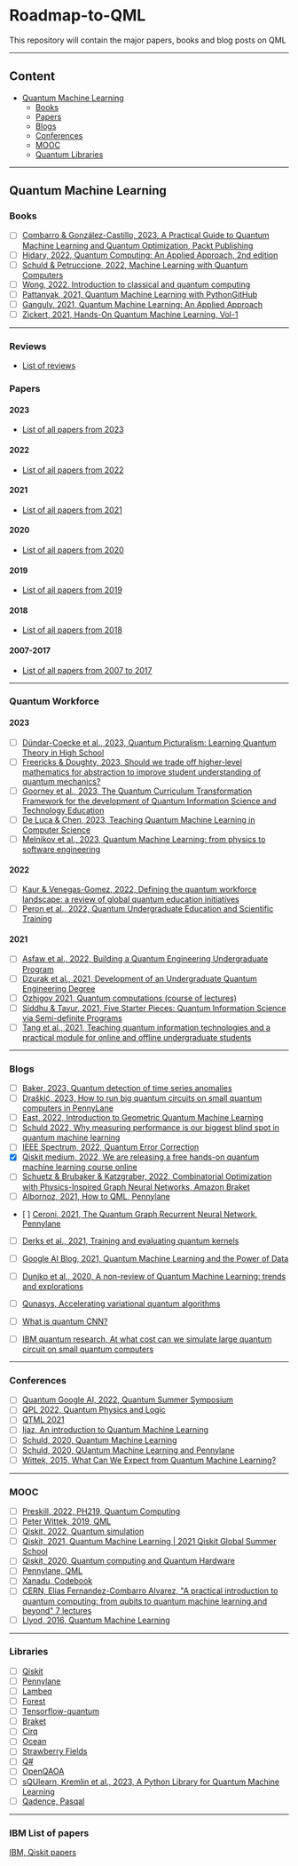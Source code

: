 # Roadmap-to-QML
This repository will contain the major papers, books and blog posts on QML 

---
## Content
- [Quantum Machine Learning](#quantum-machine-learning)
  - [Books](#books)
  - [Papers](#papers)
  - [Blogs](#blogs)
  - [Conferences](#conferences)
  - [MOOC](#moocs)
  - [Quantum Libraries](#libraries)

---
## Quantum Machine Learning
### Books
- [ ] [Combarro & González-Castillo, 2023, A Practical Guide to Quantum Machine Learning and Quantum Optimization, Packt Publishing](https://www.packtpub.com/product/a-practical-guide-to-quantum-machine-learning-and-quantum-optimization/9781804613832)
- [ ] [Hidary, 2022, Quantum Computing: An Applied Approach, 2nd edition](https://github.com/JackHidary/quantumcomputingbook)
- [ ] [Schuld & Petruccione, 2022, Machine Learning with Quantum Computers](https://link.springer.com/book/10.1007/978-3-030-83098-4)
- [ ] [Wong, 2022. Introduction to classical and quantum computing](https://www.thomaswong.net/introduction-to-classical-and-quantum-computing-1e3p.pdf)
- [ ] [Pattanyak, 2021, Quantum Machine Learning with Python](https://link.springer.com/book/10.1007/978-1-4842-6522-2)[GitHub](https://github.com/Apress/quantum-machine-learning-python)
- [ ] [Ganguly, 2021, Quantum Machine Learning: An Applied Approach](https://link.springer.com/book/10.1007/978-1-4842-7098-1?noAccess=true)
- [ ] [Zickert, 2021, Hands-On Quantum Machine Learning, Vol-1](https://github.com/quantum-machine-learning/Hands-On-Quantum-Machine-Learning-With-Python-Vol-1)

---
### Reviews

- [List of reviews](https://github.com/Christophe-pere/Roadmap-to-QML/blob/main/Reviews/Reviews.md)

### Papers

#### 2023 

- [List of all papers from 2023](https://github.com/Christophe-pere/Roadmap-to-QML/blob/main/2023/2023.md)

#### 2022

- [List of all papers from 2022](https://github.com/Christophe-pere/Roadmap-to-QML/blob/main/2022/2022.md)


#### 2021

- [List of all papers from 2021](https://github.com/Christophe-pere/Roadmap-to-QML/blob/main/2021/2021.md)


#### 2020

- [List of all papers from 2020](https://github.com/Christophe-pere/Roadmap-to-QML/blob/main/2020/2020.md)


#### 2019

- [List of all papers from 2019](https://github.com/Christophe-pere/Roadmap-to-QML/blob/main/2019/2019.md)


#### 2018

- [List of all papers from 2018](https://github.com/Christophe-pere/Roadmap-to-QML/blob/main/2018/2018.md)


#### 2007-2017


- [List of all papers from 2007 to 2017](https://github.com/Christophe-pere/Roadmap-to-QML/blob/main/2007-2017/2007-2017.md)

---

### Quantum Workforce 

#### 2023 
- [ ] [Dündar-Coecke et al., 2023, Quantum Picturalism: Learning Quantum Theory in High School](https://arxiv.org/pdf/2312.03653)
- [ ] [Freericks & Doughty, 2023, Should we trade off higher-level mathematics for abstraction to improve student understanding of quantum mechanics?](https://arxiv.org/pdf/2305.00062.pdf)
- [ ] [Goorney et al., 2023, The Quantum Curriculum Transformation Framework for the development of Quantum Information Science and Technology Education](https://arxiv.org/pdf/2308.10371)
- [ ] [De Luca & Chen, 2023, Teaching Quantum Machine Learning in Computer Science](https://ieeexplore.ieee.org/abstract/document/10092171)
- [ ] [Melnikov et al., 2023, Quantum Machine Learning: from physics to software engineering](https://arxiv.org/pdf/2301.01851.pdf) 

#### 2022
- [ ] [Kaur & Venegas-Gomez, 2022, Defining the quantum workforce landscape: a review of global quantum education initiatives](https://arxiv.org/pdf/2202.08940.pdf)
- [ ] [Peron et al., 2022, Quantum Undergraduate Education and Scientific Training](https://arxiv.org/abs/2109.13850)

#### 2021 
- [ ] [Asfaw et al., 2022, Building a Quantum Engineering Undergraduate Program](https://arxiv.org/pdf/2108.01311.pdf)
- [ ] [Dzurak et al., 2021, Development of an Undergraduate Quantum Engineering Degree](https://arxiv.org/pdf/2110.12598.pdf)
- [ ] [Ozhigov 2021, Quantum computations (course of lectures)](https://arxiv.org/pdf/2107.08047.pdf)
- [ ] [Siddhu & Tayur, 2021, Five Starter Pieces: Quantum Information Science via Semi-definite Programs](https://arxiv.org/pdf/2112.08276.pdf)
- [ ] [Tang et al., 2021, Teaching quantum information technologies and a practical module for online and offline undergraduate students](https://arxiv.org/abs/2112.06548)

---

### Blogs
- [ ] [Baker, 2023, Quantum detection of time series anomalies](https://pennylane.ai/qml/demos/tutorial_univariate_qvr.html)
- [ ] [Draškić, 2023, How to run big quantum circuits on small quantum computers in PennyLane](https://pennylane.ai/blog/2023/01/how-to-run-big-quantum-circuits-on-small-quantum-computers-in-pennylane/)
- [ ] [East, 2022, Introduction to Geometric Quantum Machine Learning](https://pennylane.ai/qml/demos/tutorial_geometric_qml.html)
- [ ] [Schuld 2022, Why measuring performance is our biggest blind spot in quantum machine learning](https://pennylane.ai/blog/2022/03/why-measuring-performance-is-our-biggest-blind-spot-in-quantum-machine-learning/)
- [ ] [IEEE Spectrum, 2022, Quantum Error Correction](https://spectrum.ieee.org/quantum-error-correction)
- [x] [Qiskit medium, 2022, We are releasing a free hands-on quantum machine learning course online](https://medium.com/qiskit/were-releasing-a-free-hands-on-quantum-machine-learning-course-online-c9313e78ea2d)
- [ ] [Schuetz & Brubaker & Katzgraber, 2022, Combinatorial Optimization with Physics-Inspired Graph Neural Networks, Amazon Braket](https://aws.amazon.com/blogs/quantum-computing/combinatorial-optimization-with-physics-inspired-graph-neural-networks/)
- [ ] [Albornoz, 2021, How to QML, Pennylane](https://pennylane.ai/blog/2021/10/how-to-start-learning-quantum-machine-learning/)
- [ ] [Ceroni, 2021, The Quantum Graph Recurrent Neural Network, Pennylane](https://pennylane.ai/qml/demos/tutorial_qgrnn.html)
- [ ] [Derks et al., 2021, Training and evaluating quantum kernels](https://pennylane.ai/qml/demos/tutorial_kernels_module.html)
- [ ] [Google AI Blog, 2021, Quantum Machine Learning and the Power of Data](http://ai.googleblog.com/2021/06/quantum-machine-learning-and-power-of.html "Quantum Machine Learning and the Power of Data")
- [ ] [Dunjko et al., 2020, A non-review of Quantum Machine Learning: trends and explorations](https://quantum-journal.org/views/qv-2020-03-17-32/)
- [ ] [Qunasys, Accelerating variational quantum algorithms](https://qunasys.medium.com/accelerating-variational-quantum-algorithms-147b9bf02dc0)
- [ ] [What is quantum CNN?](https://analyticsindiamag.com/what-is-a-quantum-convolutional-neural-network/)
- [ ] [IBM quantum research, At what cost can we simulate large quantum circuit on small quantum computers](https://research.ibm.com/blog/circuit-knitting-with-classical-communication)


---

### Conferences
- [ ] [Quantum Google AI, 2022, Quantum Summer Symposium](https://www.youtube.com/playlist?list=PLpO2pyKisOjLmyDOYwa8akgOHnCkXrKFg) 
- [ ] [QPL 2022, Quantum Physics and Logic](https://m.youtube.com/playlist?list=PLRW1t_lfNuYNRNgWnfUGwKhhWfIi2EpLe) 
- [ ] [QTML 2021](https://www.youtube.com/watch?v=meTsqSkNLKI&list=PLaEuBnOE7AzNoNoSWgxd594PzCpJA6cGz&index=1)
- [ ] [Ijaz, An introduction to Quantum Machine Learning](https://www.youtube.com/watch?v=-DWng3jyBIM)
- [ ] [Schuld, 2020, Quantum Machine Learning](https://www.youtube.com/watch?v=C_lBYKV_pJo)
- [ ] [Schuld, 2020, QUantum Machine Learning and Pennylane](https://www.youtube.com/watch?v=pe1d0RyCNxY)
- [ ] [Wittek, 2015, What Can We Expect from Quantum Machine Learning?](https://www.youtube.com/watch?v=EKWGLERVLuc)

---

### MOOC
- [ ] [Preskill, 2022, PH219, Quantum Computing](http://theory.caltech.edu/~preskill/ph219/ph219_2022.html)
- [ ] [Peter Wittek, 2019, QML](https://www.youtube.com/playlist?list=PLmRxgFnCIhaMgvot-Xuym_hn69lmzIokg)
- [ ] [Qiskit, 2022, Quantum simulation](https://qiskit.org/learn/course/machine-learning-course)
- [ ] [Qiskit, 2021, Quantum Machine Learning | 2021 Qiskit Global Summer School](https://www.youtube.com/playlist?list=PLOFEBzvs-VvqJwybFxkTiDzhf5E11p8BI)
- [ ] [Qiskit, 2020, Quantum computing and Quantum Hardware](https://qiskit.org/learn/summer-school/introduction-to-quantum-computing-and-quantum-hardware-2020/)
- [ ] [Pennylane, QML](https://pennylane.ai/qml/index.html)
- [ ] [Xanadu, Codebook](https://codebook.xanadu.ai/)
- [ ] [CERN, Elias Fernandez-Combarro Alvarez, "A practical introduction to quantum computing: from qubits to quantum machine learning and beyond" 7 lectures](https://indico.cern.ch/category/12909/)
- [ ] [Llyod, 2016, Quantum Machine Learning](https://www.youtube.com/watch?v=Lbndu5EIWvI&t=3009s)

---

### Libraries
- [ ] [Qiskit](https://www.qiskit.org)
- [ ] [Pennylane](https://pennylane.ai)
- [ ] [Lambeq](https://github.com/CQCL/lambeq)
- [ ] [Forest](https://github.com/rigetti/forest-software)
- [ ] [Tensorflow-quantum](https://www.tensorflow.org/quantum)
- [ ] [Braket](https://github.com/aws/amazon-braket-sdk-python)
- [ ] [Cirq](https://quantumai.google/cirq)
- [ ] [Ocean](https://github.com/dwavesystems/dwave-ocean-sdk)
- [ ] [Strawberry Fields](https://github.com/xanaduai/strawberryfields)
- [ ] [Q#](https://azure.microsoft.com/en-ca/resources/development-kit/quantum-computing/)
- [ ] [OpenQAOA](https://arxiv.org/pdf/2210.08695.pdf)
- [ ] [sQUlearn, Kremlin et al., 2023, A Python Library for Quantum Machine Learning](https://arxiv.org/pdf/2311.08990)
- [ ] [Qadence, Pasqal](https://github.com/pasqal-io/qadence)

---

### IBM List of papers
[IBM, Qiskit papers](https://airtable.com/shr5QnbLgraHRPx35/tblqDKDgMVdH6YGSE)





